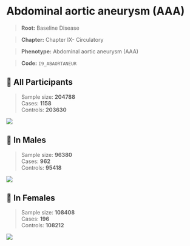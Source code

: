 # Abdominal aortic aneurysm (AAA)

> **Root:** Baseline Disease  

> **Chapter:** Chapter IX- Circulatory  

> **Phenotype:** Abdominal aortic aneurysm (AAA)  

> **Code:** `I9_ABAORTANEUR`

## 🧪 All Participants  
> Sample size: **204788**  
> Cases: **1158**  
> Controls: **203630**
<img src="/Disease/Figures/ALL/Incidence/I9_ABAORTANEUR.png"/>
<CsvTable src="/Disease_Data/ALL/Incidence/COX_I9_ABAORTANEUR.csv" label="🔍 View full results" />

## 👨 In Males  
> Sample size: **96380**  
> Cases: **962**  
> Controls: **95418**
<img src="/Disease/Figures/Male/Incidence/I9_ABAORTANEUR.png"/>
<CsvTable src="/Disease_Data/Male/Incidence/COX_I9_ABAORTANEUR.csv" label="🔍 View full results" />

## 👩 In Females  
> Sample size: **108408**  
> Cases: **196**  
> Controls: **108212**
<img src="/Disease/Figures/Female/Incidence/I9_ABAORTANEUR.png"/>
<CsvTable src="/Disease_Data/Female/Incidence/COX_I9_ABAORTANEUR.csv" label="🔍 View full results" />

